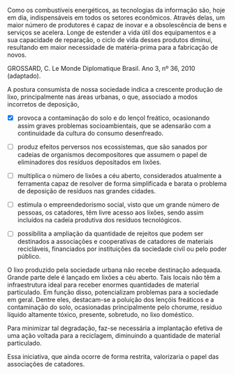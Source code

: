 

Como os combustíveis energéticos, as tecnologias da informação são, hoje em dia, indispensáveis em todos os setores econômicos. Através delas, um maior número de produtores é capaz de inovar e a obsolescência de bens e serviços se acelera. Longe de estender a vida útil dos equipamentos e a sua capacidade de reparação, o ciclo de vida desses produtos diminui, resultando em maior necessidade de matéria-prima para a fabricação de novos.

GROSSARD, C. Le Monde Diplomatique Brasil. Ano 3, nº 36, 2010 (adaptado).

A postura consumista de nossa sociedade indica a crescente produção de lixo, principalmente nas áreas urbanas, o que, associado a modos incorretos de deposição,



- [x] provoca a contaminação do solo e do lençol freático, ocasionando assim graves problemas socioambientais, que se adensarão com a continuidade da cultura do consumo desenfreado.
- [ ] produz efeitos perversos nos ecossistemas, que são sanados por cadeias de organismos decompositores que assumem o papel de eliminadores dos resíduos depositados em lixões.
- [ ] multiplica o número de lixões a céu aberto, considerados atualmente a ferramenta capaz de resolver de forma simplificada e barata o problema de deposição de resíduos nas grandes cidades.
- [ ] estimula o empreendedorismo social, visto que um grande número de pessoas, os catadores, têm livre acesso aos lixões, sendo assim incluídos na cadeia produtiva dos resíduos tecnológicos.
- [ ] possibilita a ampliação da quantidade de rejeitos que podem ser destinados a associações e cooperativas de catadores de materiais recicláveis, financiados por instituições da sociedade civil ou pelo poder público.


O lixo produzido pela sociedade urbana não recebe destinação adequada. Grande parte dele é lançado em lixões a céu aberto. Tais locais não têm a infraestrutura ideal para receber enormes quantidades de material particulado. Em função disso, potencializam problemas para a sociedade em geral. Dentre eles, destacam-se a poluição dos lençóis freáticos e a contaminação do solo, ocasionadas principalmente pelo chorume, resíduo líquido altamente tóxico, presente, sobretudo, no lixo doméstico.

Para minimizar tal degradação, faz-se necessária a implantação efetiva de uma ação voltada para a reciclagem, diminuindo a quantidade de material particulado.

Essa iniciativa, que ainda ocorre de forma restrita, valorizaria o papel das associações de catadores.

        